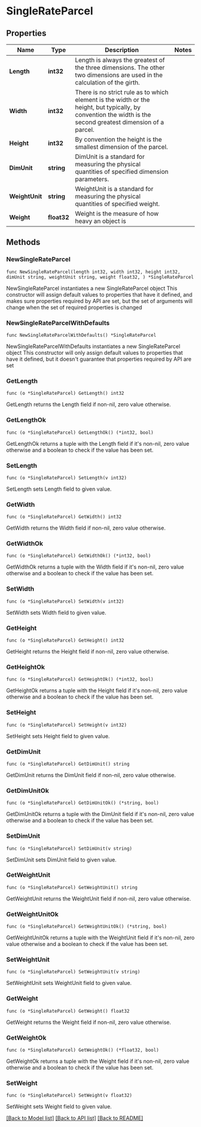 # SingleRateParcel

## Properties

Name | Type | Description | Notes
------------ | ------------- | ------------- | -------------
**Length** | **int32** | Length is always the greatest of the three dimensions. The other two dimensions are used in the calculation of the girth. | 
**Width** | **int32** | There is no strict rule as to which element is the width or the height, but typically, by convention the width is the second greatest dimension of a parcel. | 
**Height** | **int32** | By convention the height is the smallest dimension of the parcel. | 
**DimUnit** | **string** | DimUnit is a standard for measuring the physical quantities of specified dimension parameters. | 
**WeightUnit** | **string** | WeightUnit is a standard for measuring the physical quantities of specified weight. | 
**Weight** | **float32** | Weight is the measure of how heavy an object is | 

## Methods

### NewSingleRateParcel

`func NewSingleRateParcel(length int32, width int32, height int32, dimUnit string, weightUnit string, weight float32, ) *SingleRateParcel`

NewSingleRateParcel instantiates a new SingleRateParcel object
This constructor will assign default values to properties that have it defined,
and makes sure properties required by API are set, but the set of arguments
will change when the set of required properties is changed

### NewSingleRateParcelWithDefaults

`func NewSingleRateParcelWithDefaults() *SingleRateParcel`

NewSingleRateParcelWithDefaults instantiates a new SingleRateParcel object
This constructor will only assign default values to properties that have it defined,
but it doesn't guarantee that properties required by API are set

### GetLength

`func (o *SingleRateParcel) GetLength() int32`

GetLength returns the Length field if non-nil, zero value otherwise.

### GetLengthOk

`func (o *SingleRateParcel) GetLengthOk() (*int32, bool)`

GetLengthOk returns a tuple with the Length field if it's non-nil, zero value otherwise
and a boolean to check if the value has been set.

### SetLength

`func (o *SingleRateParcel) SetLength(v int32)`

SetLength sets Length field to given value.


### GetWidth

`func (o *SingleRateParcel) GetWidth() int32`

GetWidth returns the Width field if non-nil, zero value otherwise.

### GetWidthOk

`func (o *SingleRateParcel) GetWidthOk() (*int32, bool)`

GetWidthOk returns a tuple with the Width field if it's non-nil, zero value otherwise
and a boolean to check if the value has been set.

### SetWidth

`func (o *SingleRateParcel) SetWidth(v int32)`

SetWidth sets Width field to given value.


### GetHeight

`func (o *SingleRateParcel) GetHeight() int32`

GetHeight returns the Height field if non-nil, zero value otherwise.

### GetHeightOk

`func (o *SingleRateParcel) GetHeightOk() (*int32, bool)`

GetHeightOk returns a tuple with the Height field if it's non-nil, zero value otherwise
and a boolean to check if the value has been set.

### SetHeight

`func (o *SingleRateParcel) SetHeight(v int32)`

SetHeight sets Height field to given value.


### GetDimUnit

`func (o *SingleRateParcel) GetDimUnit() string`

GetDimUnit returns the DimUnit field if non-nil, zero value otherwise.

### GetDimUnitOk

`func (o *SingleRateParcel) GetDimUnitOk() (*string, bool)`

GetDimUnitOk returns a tuple with the DimUnit field if it's non-nil, zero value otherwise
and a boolean to check if the value has been set.

### SetDimUnit

`func (o *SingleRateParcel) SetDimUnit(v string)`

SetDimUnit sets DimUnit field to given value.


### GetWeightUnit

`func (o *SingleRateParcel) GetWeightUnit() string`

GetWeightUnit returns the WeightUnit field if non-nil, zero value otherwise.

### GetWeightUnitOk

`func (o *SingleRateParcel) GetWeightUnitOk() (*string, bool)`

GetWeightUnitOk returns a tuple with the WeightUnit field if it's non-nil, zero value otherwise
and a boolean to check if the value has been set.

### SetWeightUnit

`func (o *SingleRateParcel) SetWeightUnit(v string)`

SetWeightUnit sets WeightUnit field to given value.


### GetWeight

`func (o *SingleRateParcel) GetWeight() float32`

GetWeight returns the Weight field if non-nil, zero value otherwise.

### GetWeightOk

`func (o *SingleRateParcel) GetWeightOk() (*float32, bool)`

GetWeightOk returns a tuple with the Weight field if it's non-nil, zero value otherwise
and a boolean to check if the value has been set.

### SetWeight

`func (o *SingleRateParcel) SetWeight(v float32)`

SetWeight sets Weight field to given value.



[[Back to Model list]](../README.md#documentation-for-models) [[Back to API list]](../README.md#documentation-for-api-endpoints) [[Back to README]](../README.md)


